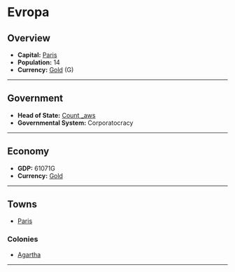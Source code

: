 # Evropa

## Overview

- **Capital:** [Paris](Paris)
- **Population:** 14
- **Currency:** [Gold](Gold) (G)

---

## Government

- **Head of State:** [Count _aws](_aws)
- **Governmental System:** Corporatocracy

---

## Economy

- **GDP:** 61071G
- **Currency:** [Gold](Gold)

---

## Towns

- [Paris](Paris)

### Colonies

- [Agartha](Agartha)

---